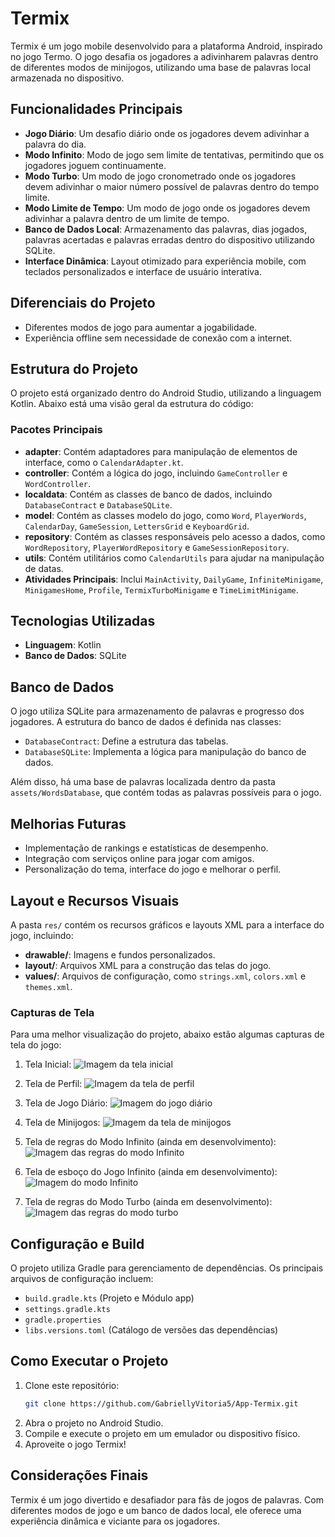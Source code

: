 # Termix

Termix é um jogo mobile desenvolvido para a plataforma Android, inspirado no jogo Termo. O jogo
desafia os jogadores a adivinharem palavras dentro de diferentes modos de minijogos, utilizando uma
base de palavras local armazenada no dispositivo.

## Funcionalidades Principais

- **Jogo Diário**: Um desafio diário onde os jogadores devem adivinhar a palavra do dia.
- **Modo Infinito**: Modo de jogo sem limite de tentativas, permitindo que os jogadores joguem
  continuamente.
- **Modo Turbo**: Um modo de jogo cronometrado onde os jogadores devem adivinhar o maior número
  possível de palavras dentro do tempo limite.
- **Modo Limite de Tempo**: Um modo de jogo onde os jogadores devem adivinhar a palavra dentro de um
  limite de tempo.
- **Banco de Dados Local**: Armazenamento das palavras, dias jogados, palavras acertadas e palavras
  erradas dentro do dispositivo utilizando SQLite.
- **Interface Dinâmica**: Layout otimizado para experiência mobile, com teclados personalizados e
  interface de usuário interativa.

## Diferenciais do Projeto

- Diferentes modos de jogo para aumentar a jogabilidade.
- Experiência offline sem necessidade de conexão com a internet.

## Estrutura do Projeto

O projeto está organizado dentro do Android Studio, utilizando a linguagem Kotlin. Abaixo está uma visão
geral da estrutura do código:

### Pacotes Principais

- **adapter**: Contém adaptadores para manipulação de elementos de interface, como o
  `CalendarAdapter.kt`.
- **controller**: Contém a lógica do jogo, incluindo `GameController` e `WordController`.
- **localdata**: Contém as classes de banco de dados, incluindo `DatabaseContract` e
  `DatabaseSQLite`.
- **model**: Contém as classes modelo do jogo, como `Word`, `PlayerWords`, `CalendarDay`, `GameSession`, `LettersGrid` e `KeyboardGrid`.
- **repository**: Contém as classes responsáveis pelo acesso a dados, como `WordRepository`, `PlayerWordRepository` e `GameSessionRepository`.
- **utils**: Contém utilitários como `CalendarUtils` para ajudar na manipulação de datas.
- **Atividades Principais**: Inclui `MainActivity`, `DailyGame`, `InfiniteMinigame`,
  `MinigamesHome`, `Profile`, `TermixTurboMinigame` e `TimeLimitMinigame`.

## Tecnologias Utilizadas

- **Linguagem**: Kotlin
- **Banco de Dados**: SQLite

## Banco de Dados

O jogo utiliza SQLite para armazenamento de palavras e progresso dos jogadores. A estrutura do banco
de dados é definida nas classes:

- `DatabaseContract`: Define a estrutura das tabelas.
- `DatabaseSQLite`: Implementa a lógica para manipulação do banco de dados.

Além disso, há uma base de palavras localizada dentro da pasta `assets/WordsDatabase`, que contém
todas as palavras possíveis para o jogo.

## Melhorias Futuras

- Implementação de rankings e estatísticas de desempenho.
- Integração com serviços online para jogar com amigos.
- Personalização do tema, interface do jogo e melhorar o perfil.

## Layout e Recursos Visuais

A pasta `res/` contém os recursos gráficos e layouts XML para a interface do jogo, incluindo:

- **drawable/**: Imagens e fundos personalizados.
- **layout/**: Arquivos XML para a construção das telas do jogo.
- **values/**: Arquivos de configuração, como `strings.xml`, `colors.xml` e `themes.xml`.

### Capturas de Tela

Para uma melhor visualização do projeto, abaixo estão algumas capturas de tela do jogo:

1. Tela Inicial:
![Imagem da tela inicial](screenshots/telaInicial.png)

2. Tela de Perfil:
![Imagem da tela de perfil](screenshots/perfil.png)

3. Tela de Jogo Diário:
![Imagem do jogo diário](screenshots/modoDiario.png)

4. Tela de Minijogos:
![Imagem da tela de minijogos](screenshots/minijogos.png)

5. Tela de regras do Modo Infinito (ainda em desenvolvimento):
![Imagem das regras do modo Infinito](screenshots/exemploRegras.png)

6. Tela de esboço do Jogo Infinito (ainda em desenvolvimento):
![Imagem do modo Infinito](screenshots/esbocoModoLimite.png)

7. Tela de regras do Modo Turbo (ainda em desenvolvimento):
![Imagem das regras do modo turbo](screenshots/regrasModoTurbo.png)

## Configuração e Build

O projeto utiliza Gradle para gerenciamento de dependências. Os principais arquivos de configuração
incluem:

- `build.gradle.kts` (Projeto e Módulo app)
- `settings.gradle.kts`
- `gradle.properties`
- `libs.versions.toml` (Catálogo de versões das dependências)

## Como Executar o Projeto

1. Clone este repositório:
   ```sh
   git clone https://github.com/GabriellyVitoria5/App-Termix.git
   ```
2. Abra o projeto no Android Studio.
3. Compile e execute o projeto em um emulador ou dispositivo físico.
4. Aproveite o jogo Termix!

## Considerações Finais

Termix é um jogo divertido e desafiador para fãs de jogos de palavras. Com diferentes modos de jogo
e um banco de dados local, ele oferece uma experiência dinâmica e viciante para os jogadores.
